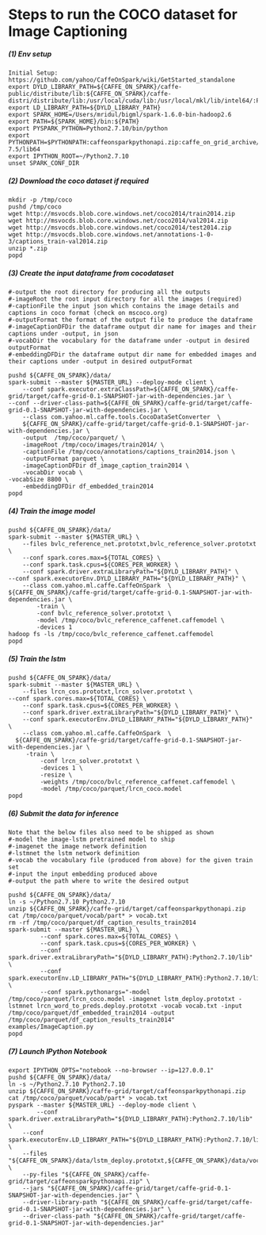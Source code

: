 Steps to run the COCO dataset for Image Captioning
==================================================
##### (1) Env setup
    Initial Setup: https://github.com/yahoo/CaffeOnSpark/wiki/GetStarted_standalone
    export DYLD_LIBRARY_PATH=${CAFFE_ON_SPARK}/caffe-public/distribute/lib:${CAFFE_ON_SPARK}/caffe-distri/distribute/lib:/usr/local/cuda/lib:/usr/local/mkl/lib/intel64/:Python2.7.10/lib:/usr/local/cuda/lib:caffe_on_grid_archive/lib64/mkl/intel64/
    export LD_LIBRARY_PATH=${DYLD_LIBRARY_PATH}
    export SPARK_HOME=/Users/mridul/bigml/spark-1.6.0-bin-hadoop2.6
    export PATH=${SPARK_HOME}/bin:${PATH}
    export PYSPARK_PYTHON=Python2.7.10/bin/python
    export PYTHONPATH=$PYTHONPATH:caffeonsparkpythonapi.zip:caffe_on_grid_archive/lib64:/usr/local/cuda-7.5/lib64
    export IPYTHON_ROOT=~/Python2.7.10
    unset SPARK_CONF_DIR

##### (2) Download the coco dataset if required

    mkdir -p /tmp/coco
    pushd /tmp/coco
    wget http://msvocds.blob.core.windows.net/coco2014/train2014.zip
    wget http://msvocds.blob.core.windows.net/coco2014/val2014.zip
    wget http://msvocds.blob.core.windows.net/coco2014/test2014.zip
    wget http://msvocds.blob.core.windows.net/annotations-1-0-3/captions_train-val2014.zip
    unzip *.zip
    popd

##### (3) Create the input dataframe from cocodataset
    #-output the root directory for producing all the outputs
    #-imageRoot the root input directory for all the images (required)
    #-captionFile the input json which contains the image details and captions in coco format (check on mscoco.org)
    #-outputFormat the format of the output file to produce the dataframe
    #-imageCaptionDFDir the dataframe output dir name for images and their captions under -output, in json
    #-vocabDir the vocabulary for the dataframe under -output in desired outputFormat
    #-embeddingDFDir the dataframe output dir name for embedded images and their captions under -output in desired outputFormat
   
    pushd ${CAFFE_ON_SPARK}/data/
    spark-submit --master ${MASTER_URL} --deploy-mode client \
        --conf spark.executor.extraClassPath=${CAFFE_ON_SPARK}/caffe-grid/target/caffe-grid-0.1-SNAPSHOT-jar-with-dependencies.jar \
	--conf --driver-class-path=${CAFFE_ON_SPARK}/caffe-grid/target/caffe-grid-0.1-SNAPSHOT-jar-with-dependencies.jar \
        --class com.yahoo.ml.caffe.tools.CocoDataSetConverter  \
        ${CAFFE_ON_SPARK}/caffe-grid/target/caffe-grid-0.1-SNAPSHOT-jar-with-dependencies.jar \
        -output  /tmp/coco/parquet/ \
        -imageRoot /tmp/coco/images/train2014/ \
        -captionFile /tmp/coco/annotations/captions_train2014.json \
        -outputFormat parquet \
        -imageCaptionDFDir df_image_caption_train2014 \
        -vocabDir vocab \
	-vocabSize 8800 \
        -embeddingDFDir df_embedded_train2014
    popd

##### (4) Train the image model
    pushd ${CAFFE_ON_SPARK}/data/
    spark-submit --master ${MASTER_URL} \
        --files bvlc_reference_net.prototxt,bvlc_reference_solver.prototxt \
        --conf spark.cores.max=${TOTAL_CORES} \
        --conf spark.task.cpus=${CORES_PER_WORKER} \
    	--conf spark.driver.extraLibraryPath="${DYLD_LIBRARY_PATH}" \
	--conf spark.executorEnv.DYLD_LIBRARY_PATH="${DYLD_LIBRARY_PATH}" \
        --class com.yahoo.ml.caffe.CaffeOnSpark  \
	${CAFFE_ON_SPARK}/caffe-grid/target/caffe-grid-0.1-SNAPSHOT-jar-with-dependencies.jar \
            -train \
            -conf bvlc_reference_solver.prototxt \
            -model /tmp/coco/bvlc_reference_caffenet.caffemodel \
            -devices 1
    hadoop fs -ls /tmp/coco/bvlc_reference_caffenet.caffemodel
    popd
##### (5) Train the lstm
    pushd ${CAFFE_ON_SPARK}/data/
    spark-submit --master ${MASTER_URL} \
        --files lrcn_cos.prototxt,lrcn_solver.prototxt \
	--conf spark.cores.max=${TOTAL_CORES} \
        --conf spark.task.cpus=${CORES_PER_WORKER} \
        --conf spark.driver.extraLibraryPath="${DYLD_LIBRARY_PATH}" \
        --conf spark.executorEnv.DYLD_LIBRARY_PATH="${DYLD_LIBRARY_PATH}" \       
        --class com.yahoo.ml.caffe.CaffeOnSpark  \
  	  ${CAFFE_ON_SPARK}/caffe-grid/target/caffe-grid-0.1-SNAPSHOT-jar-with-dependencies.jar \
	     -train \
             -conf lrcn_solver.prototxt \
             -devices 1 \
             -resize \
             -weights /tmp/coco/bvlc_reference_caffenet.caffemodel \
             -model /tmp/coco/parquet/lrcn_coco.model
    popd

##### (6) Submit the data for inference
    Note that the below files also need to be shipped as shown
    #-model the image-lstm pretrained model to ship 
    #-imagenet the image network definition
    #-lstmnet the lstm network definition
    #-vocab the vocabulary file (produced from above) for the given train set
    #-input the input embedding produced above
    #-output the path where to write the desired output

    pushd ${CAFFE_ON_SPARK}/data/
    ln -s ~/Python2.7.10 Python2.7.10
    unzip ${CAFFE_ON_SPARK}/caffe-grid/target/caffeonsparkpythonapi.zip
    cat /tmp/coco/parquet/vocab/part* > vocab.txt
    rm -rf /tmp/coco/parquet/df_caption_results_train2014
    spark-submit --master ${MASTER_URL} \
    		 --conf spark.cores.max=${TOTAL_CORES} \
    		 --conf spark.task.cpus=${CORES_PER_WORKER} \    
    		 --conf spark.driver.extraLibraryPath="${DYLD_LIBRARY_PATH}:Python2.7.10/lib" \
    		 --conf spark.executorEnv.LD_LIBRARY_PATH="${DYLD_LIBRARY_PATH}:Python2.7.10/lib" \
    		 --conf spark.pythonargs="-model /tmp/coco/parquet/lrcn_coco.model -imagenet lstm_deploy.prototxt -lstmnet lrcn_word_to_preds.deploy.prototxt -vocab vocab.txt -input /tmp/coco/parquet/df_embedded_train2014 -output /tmp/coco/parquet/df_caption_results_train2014" examples/ImageCaption.py
    popd
##### (7) Launch IPython Notebook
    export IPYTHON_OPTS="notebook --no-browser --ip=127.0.0.1"
    pushd ${CAFFE_ON_SPARK}/data/
    ln -s ~/Python2.7.10 Python2.7.10
    unzip ${CAFFE_ON_SPARK}/caffe-grid/target/caffeonsparkpythonapi.zip
    cat /tmp/coco/parquet/vocab/part* > vocab.txt
    pyspark --master ${MASTER_URL} --deploy-mode client \    
    	    --conf spark.driver.extraLibraryPath="${DYLD_LIBRARY_PATH}:Python2.7.10/lib" \
	    --conf spark.executorEnv.LD_LIBRARY_PATH="${DYLD_LIBRARY_PATH}:Python2.7.10/lib" \
	    --files "${CAFFE_ON_SPARK}/data/lstm_deploy.prototxt,${CAFFE_ON_SPARK}/data/vocab.txt,${CAFFE_ON_SPARK}/data/lrcn_word_to_preds.deploy.prototxt,${CAFFE_ON_SPARK}/data/caffe/_caffe.so,${CAFFE_ON_SPARK}/data/bvlc_reference_net.prototxt,${CAFFE_ON_SPARK}/data/bvlc_reference_solver.prototxt,${CAFFE_ON_SPARK}/data/lrcn_cos.prototxt,${CAFFE_ON_SPARK}/data/lrcn_solver.prototxt" \
	    --py-files "${CAFFE_ON_SPARK}/caffe-grid/target/caffeonsparkpythonapi.zip" \
	    --jars "${CAFFE_ON_SPARK}/caffe-grid/target/caffe-grid-0.1-SNAPSHOT-jar-with-dependencies.jar" \
	    --driver-library-path "${CAFFE_ON_SPARK}/caffe-grid/target/caffe-grid-0.1-SNAPSHOT-jar-with-dependencies.jar" \
	    --driver-class-path "${CAFFE_ON_SPARK}/caffe-grid/target/caffe-grid-0.1-SNAPSHOT-jar-with-dependencies.jar"    